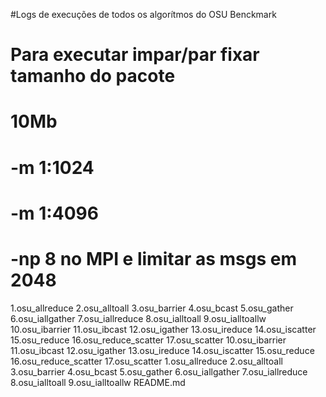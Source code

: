 #Logs de execuções de todos os algorítmos do OSU Benckmark

# Para executar impar/par fixar tamanho do pacote

# 10Mb
# -m 1:1024
# -m 1:4096
# -np 8 no MPI e limitar as msgs em 2048



1.osu_allreduce
2.osu_alltoall
3.osu_barrier
4.osu_bcast
5.osu_gather
6.osu_iallgather
7.osu_iallreduce
8.osu_ialltoall
9.osu_ialltoallw
10.osu_ibarrier
11.osu_ibcast
12.osu_igather
13.osu_ireduce
14.osu_iscatter
15.osu_reduce
16.osu_reduce_scatter
17.osu_scatter
10.osu_ibarrier
11.osu_ibcast
12.osu_igather
13.osu_ireduce
14.osu_iscatter
15.osu_reduce
16.osu_reduce_scatter
17.osu_scatter
1.osu_allreduce
2.osu_alltoall
3.osu_barrier
4.osu_bcast
5.osu_gather
6.osu_iallgather
7.osu_iallreduce
8.osu_ialltoall
9.osu_ialltoallw
README.md
